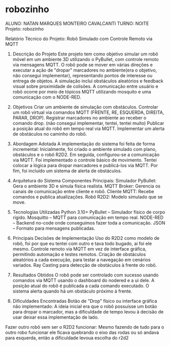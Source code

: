 # robozinho

ALUNO: NATAN MARQUES MONTEIRO CAVALCANTI
TURNO: NOITE
Projeto: robozinho

Relatório Técnico do Projeto: Robô Simulado com Controle Remoto via MQTT

1. Descrição do Projeto
Este projeto tem como objetivo simular um robô móvel em um ambiente 3D utilizando o PyBullet, com controle remoto via mensagens MQTT. O robô pode se mover em várias direções e executar a ação de "dropar" marcadores no ambiente(era o objetivo, não consegui implementar), representando pontos de interesse ou entrega de objetos.
A simulação inclui obstáculos aleatórios e feedback visual sobre proximidade de colisões. A comunicação entre usuário e robô ocorre por meio de tópicos MQTT utilizando mosquito e uma comunicação com o NODE-RED.

2. Objetivos
Criar um ambiente de simulação com obstáculos.
Controlar um robô virtual via comandos MQTT (FRENTE, RE, ESQUERDA, DIREITA, PARAR, DROP).
Registrar marcadores no ambiente ao receber o comando drop. (não consegui implementar, tentei, tentei muito)
Publicar a posição atual do robô em tempo real via MQTT.
Implementar um alerta de obstáculos no caminho do robô.

3. Abordagem Adotada
A implementação do sistema foi feita de forma incremental:
Inicialmente, foi criado o ambiente simulado com plano, obstáculos e o robô R2D2.
Em seguida, configurou-se a comunicação via MQTT.
Foi implementado o controle básico de movimento.
Tentei colocar a lógica para dropar marcadores e publicá-los via MQTT.
Por fim, foi incluído um sistema de alerta de obstáculos.

4. Arquitetura do Sistema
Componentes Principais:
Simulador PyBullet: Gera o ambiente 3D e simula física realista.
MQTT Broker: Gerencia os canais de comunicação entre cliente e robô.
Cliente MQTT: Recebe comandos e publica atualizações.
Robô R2D2: Modelo simulado que se move.

5. Tecnologias Utilizadas
Python 3.10+
PyBullet – Simulador físico de corpo rígido.
Mosquitto – MQTT para comunicação em tempo real.
NODE-RED – Backend no-code onde conseguimos fazer toda a comunicação.
JSON – Formato para mensagens publicadas.

6. Principais Decisões de Implementação
Uso do R2D2 como modelo de robô, foi por que eu tentei com outro e tava todo bugado, ai foi ele mesmo.
Controle remoto via MQTT em vez de interface gráfica, permitindo automação e testes remotos.
Criação de obstáculos aleatórios a cada execução, para testar a navegação em cenários variados.
Ray Casting para detecção de obstáculos à frente do robô.


7. Resultados Obtidos
O robô pode ser controlado com sucesso usando comandos via MQTT usando o dashboard do nodered e a ui dele.
A posição atual do robô é publicada a cada comando executado.
O sistema alerta quando há um obstáculo próximo à frente.

8. Dificuldades Encontradas
Botão de "Drop" físico ou interface gráfica não implementado:
A ideia inicial era que o robô possuísse um botão para dropar o marcador, mas a dificuldade de tempo levou à decisão de usar deixar essa implementação de lado.

Fazer outro robô sem ser o R2D2 funcionar:
Mesmo fazendo de tudo para o outro robo funcionar ele ficava quebrando o eixo das rodas ou só andava para esquerda, então a dificuldade levoua escolha do r2d2
